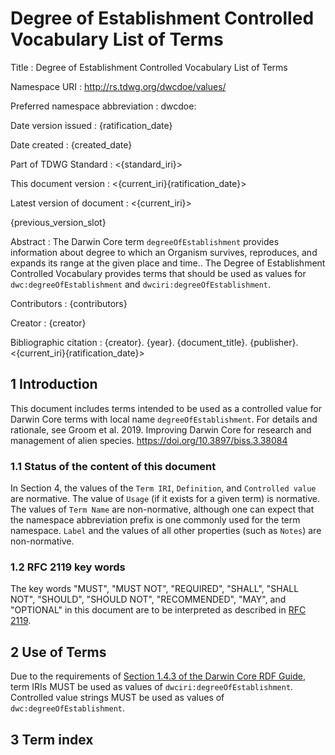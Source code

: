 # Degree of Establishment Controlled Vocabulary List of Terms

Title
: Degree of Establishment Controlled Vocabulary List of Terms

Namespace URI
: <http://rs.tdwg.org/dwcdoe/values/>

Preferred namespace abbreviation
: dwcdoe:

Date version issued
: {ratification_date}

Date created
: {created_date}

Part of TDWG Standard
: <{standard_iri}>

This document version
: <{current_iri}{ratification_date}>

Latest version of document
: <{current_iri}>

{previous_version_slot}

Abstract
: The Darwin Core term `degreeOfEstablishment` provides information about degree to which an Organism survives, reproduces, and expands its range at the given place and time.. The Degree of Establishment Controlled Vocabulary provides terms that should be used as values for `dwc:degreeOfEstablishment` and `dwciri:degreeOfEstablishment`.

Contributors
: {contributors}

Creator
: {creator}

Bibliographic citation
: {creator}. {year}. {document_title}. {publisher}. <{current_iri}{ratification_date}>


## 1 Introduction

This document includes terms intended to be used as a controlled value for Darwin Core terms with local name `degreeOfEstablishment`. For details and rationale, see Groom et al. 2019. Improving Darwin Core for research and management of alien species. <https://doi.org/10.3897/biss.3.38084>

### 1.1 Status of the content of this document

In Section 4, the values of the `Term IRI`, `Definition`, and `Controlled value` are normative. The value of `Usage` (if it exists for a given term) is normative.  The values of `Term Name` are non-normative, although one can expect that the namespace abbreviation prefix is one commonly used for the term namespace.  `Label` and the values of all other properties (such as `Notes`) are non-normative.

### 1.2 RFC 2119 key words
The key words "MUST", "MUST NOT", "REQUIRED", "SHALL", "SHALL NOT", "SHOULD", "SHOULD NOT", "RECOMMENDED", "MAY", and "OPTIONAL" in this document are to be interpreted as described in [RFC 2119](https://tools.ietf.org/html/rfc2119).

## 2 Use of Terms

Due to the requirements of [Section 1.4.3 of the Darwin Core RDF Guide](http://rs.tdwg.org/dwc/terms/guides/rdf/#143-use-of-darwin-core-terms-in-rdf-normative), term IRIs MUST be used as values of `dwciri:degreeOfEstablishment`. Controlled value strings MUST be used as values of `dwc:degreeOfEstablishment`.

## 3 Term index
